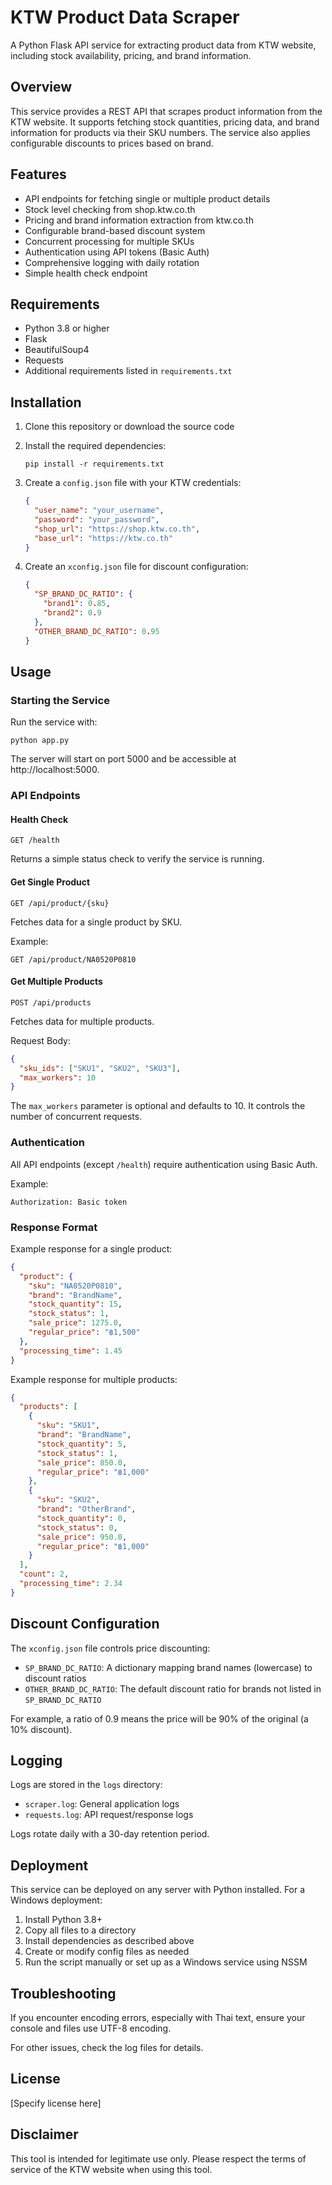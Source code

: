 # KTW Product Data Scraper

A Python Flask API service for extracting product data from KTW website, including stock availability, pricing, and brand information.

## Overview

This service provides a REST API that scrapes product information from the KTW website. It supports fetching stock quantities, pricing data, and brand information for products via their SKU numbers. The service also applies configurable discounts to prices based on brand.

## Features

- API endpoints for fetching single or multiple product details
- Stock level checking from shop.ktw.co.th
- Pricing and brand information extraction from ktw.co.th
- Configurable brand-based discount system
- Concurrent processing for multiple SKUs
- Authentication using API tokens (Basic Auth)
- Comprehensive logging with daily rotation
- Simple health check endpoint

## Requirements

- Python 3.8 or higher
- Flask
- BeautifulSoup4
- Requests
- Additional requirements listed in `requirements.txt`

## Installation

1. Clone this repository or download the source code

2. Install the required dependencies:
   ```
   pip install -r requirements.txt
   ```

3. Create a `config.json` file with your KTW credentials:
   ```json
   {
     "user_name": "your_username",
     "password": "your_password",
     "shop_url": "https://shop.ktw.co.th",
     "base_url": "https://ktw.co.th"
   }
   ```

4. Create an `xconfig.json` file for discount configuration:
   ```json
   {
     "SP_BRAND_DC_RATIO": {
       "brand1": 0.85,
       "brand2": 0.9
     },
     "OTHER_BRAND_DC_RATIO": 0.95
   }
   ```

## Usage

### Starting the Service

Run the service with:

```
python app.py
```

The server will start on port 5000 and be accessible at http://localhost:5000.

### API Endpoints

#### Health Check

```
GET /health
```

Returns a simple status check to verify the service is running.

#### Get Single Product

```
GET /api/product/{sku}
```

Fetches data for a single product by SKU.

Example:
```
GET /api/product/NA0520P0810
```

#### Get Multiple Products

```
POST /api/products
```

Fetches data for multiple products.

Request Body:
```json
{
  "sku_ids": ["SKU1", "SKU2", "SKU3"],
  "max_workers": 10
}
```

The `max_workers` parameter is optional and defaults to 10. It controls the number of concurrent requests.

### Authentication

All API endpoints (except `/health`) require authentication using Basic Auth.

Example:
```
Authorization: Basic token
```

### Response Format

Example response for a single product:
```json
{
  "product": {
    "sku": "NA0520P0810",
    "brand": "BrandName",
    "stock_quantity": 15,
    "stock_status": 1,
    "sale_price": 1275.0,
    "regular_price": "฿1,500"
  },
  "processing_time": 1.45
}
```

Example response for multiple products:
```json
{
  "products": [
    {
      "sku": "SKU1",
      "brand": "BrandName",
      "stock_quantity": 5,
      "stock_status": 1,
      "sale_price": 850.0,
      "regular_price": "฿1,000"
    },
    {
      "sku": "SKU2",
      "brand": "OtherBrand",
      "stock_quantity": 0,
      "stock_status": 0,
      "sale_price": 950.0,
      "regular_price": "฿1,000"
    }
  ],
  "count": 2,
  "processing_time": 2.34
}
```

## Discount Configuration

The `xconfig.json` file controls price discounting:

- `SP_BRAND_DC_RATIO`: A dictionary mapping brand names (lowercase) to discount ratios
- `OTHER_BRAND_DC_RATIO`: The default discount ratio for brands not listed in `SP_BRAND_DC_RATIO`

For example, a ratio of 0.9 means the price will be 90% of the original (a 10% discount).

## Logging

Logs are stored in the `logs` directory:

- `scraper.log`: General application logs
- `requests.log`: API request/response logs

Logs rotate daily with a 30-day retention period.

## Deployment

This service can be deployed on any server with Python installed. For a Windows deployment:

1. Install Python 3.8+
2. Copy all files to a directory
3. Install dependencies as described above
4. Create or modify config files as needed
5. Run the script manually or set up as a Windows service using NSSM

## Troubleshooting

If you encounter encoding errors, especially with Thai text, ensure your console and files use UTF-8 encoding.

For other issues, check the log files for details.

## License

[Specify license here]

## Disclaimer

This tool is intended for legitimate use only. Please respect the terms of service of the KTW website when using this tool.
